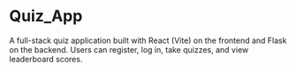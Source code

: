 # Quiz_App
A full-stack quiz application built with React (Vite) on the frontend and Flask on the backend. Users can register, log in, take quizzes, and view leaderboard scores.
